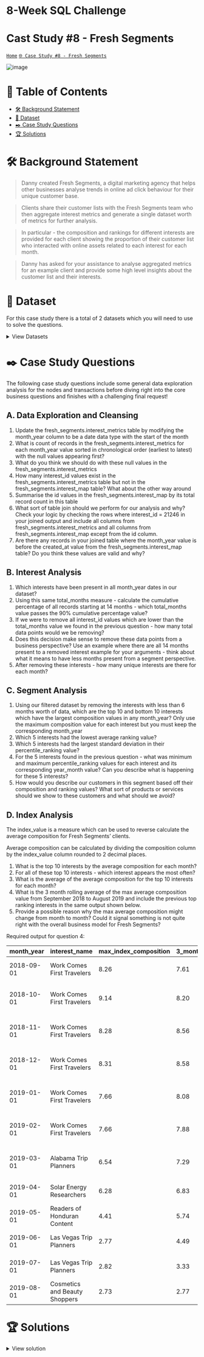# 8-Week SQL Challenge 
# Cast Study #8 - Fresh Segments

[```Home```](https://github.com/adunoluwa1/SQL-8-Weeks-Challenge) [```🌐 Case Study #8 - Fresh Segments```](https://8weeksqlchallenge.com/case-study-8/)

![image](https://user-images.githubusercontent.com/99233674/200472997-a638419c-c5ac-40a4-b1d3-31fed5d1f702.png)

# 📕 Table of Contents
- [🛠️ Background Statement](https://github.com/adunoluwa1/SQL-8-Weeks-Challenge/tree/main/Week_5#%EF%B8%8F-background-statement)
- [📂 Dataset](https://github.com/adunoluwa1/SQL-8-Weeks-Challenge/tree/main/Week_5#-dataset)
- [✒️ Case Study Questions](https://github.com/adunoluwa1/SQL-8-Weeks-Challenge/tree/main/Week_5#%EF%B8%8F-case-study-questions)
- [🏆 Solutions](https://github.com/adunoluwa1/SQL-8-Weeks-Challenge/tree/main/Week_5#-solutions)

# 🛠️ Background Statement
> Danny created Fresh Segments, a digital marketing agency that helps other businesses analyse trends in online ad click behaviour for their unique customer base.

> Clients share their customer lists with the Fresh Segments team who then aggregate interest metrics and generate a single dataset worth of metrics for further analysis.

> In particular - the composition and rankings for different interests are provided for each client showing the proportion of their customer list who interacted with online assets related to each interest for each month.

> Danny has asked for your assistance to analyse aggregated metrics for an example client and provide some high level insights about the customer list and their interests.


# 📂 Dataset
For this case study there is a total of 2 datasets which you will need to use to solve the questions.

<details><summary>View Datasets</summary>
  <p>

- Interest Metrics
    
  This table contains information about aggregated interest metrics for a specific major client of Fresh Segments which makes up a large proportion of their customer base.

  Each record in this table represents the performance of a specific interest_id based on the client’s customer base interest measured through clicks and interactions with specific targeted advertising content. 
  
  <details><summary>View table</summary>
    <p>
  
    |_month |	_year   |	month_year  |	interest_id |	composition| index_value |	ranking |	percentile_ranking  |
    |-------|-----------|---------------|---------------|--------------|-------------|----------|-----------------------|
    |7      |	2018    |	07-2018     |	32486   	| 11.89        |	6.19     |	1       |	99.86               |
    |7      |	2018    |	07-2018     |	6106    	| 9.93         |	5.31     |	2       |	99.73               |
    |7      |	2018    |	07-2018     |	18923   	| 10.85        |	5.29     |	3       |	99.59               |
    |7      |	2018    |	07-2018     |	6344    	| 10.32        |	5.1      |	4       |	99.45               |
    |7      |	2018    |	07-2018     |	100 	    | 10.77        |	5.04     |	5       |	99.31               |
    |7      |	2018    |	07-2018     |	69  	    | 10.82        |	5.03     |	6       |	99.18               |
    |7      |	2018    |	07-2018     |	79  	    | 11.21        |	4.97     |	7       |	99.04               |
    |7      |	2018    |	07-2018     |	6111    	| 10.71        |	4.83     |	8       |	98.9                |
    |7      |	2018    |	07-2018     |	6214    	| 9.71         |	4.83     |	8       |	98.9                |
    |7      |	2018    |	07-2018     |	19422   	| 10.11        |	4.81     |	10      |	98.63               |

      
    </p>
  </details>

  > For example - let’s interpret the first row of the interest_metrics table together:

    |_month	|_year | month_year| interest_id| composition |	index_value | ranking |	percentile_ranking |
    |-------|------|-----------|------------|-------------|-------------|---------|--------------------|
    |7	    |2018  | 07-2018   | 32486      | 11.89       |	6.19        |	1     |	99.86              |
  
  > In July 2018, the composition metric is 11.89, meaning that 11.89% of the client’s customer list interacted with the interest interest_id = 32486 - we can link interest_id to a separate mapping table to find the segment name called “Vacation Rental Accommodation Researchers”

  > The index_value is 6.19, means that the composition value is 6.19x the average composition value for all Fresh Segments clients’ customer for this particular interest in the month of July 2018.

  > The ranking and percentage_ranking relates to the order of index_value records in each month year.
    
- Interest Map
    
  This mapping table links the interest_id with their relevant interest information. You will need to join this table onto the previous interest_details table to obtain the interest_name as well as any details about the summary information.
  
  <details><summary>View table</summary>
    <p>
  
    |id |	interest_name	            |   interest_summary	                                                               |created_at           |	last_modified       |
    |---|-------------------------------|--------------------------------------------------------------------------------------|---------------------|----------------------|
    |1  |	Fitness Enthusiasts         |	Consumers using fitness tracking apps and websites.	                               | 2016-05-26 14:57:59 |	2018-05-23 11:30:12 |
    |2  |	Gamers	                    |   Consumers researching game reviews and cheat codes.                                | 2016-05-26 14:57:59 |	2018-05-23 11:30:12 |
    |3  |	Car Enthusiasts	            |   Readers of automotive news and car reviews.	                                       | 2016-05-26 14:57:59 |	2018-05-23 11:30:12 |
    |4  |	Luxury Retail Researchers   |	Consumers researching luxury product reviews and gift ideas.                       | 2016-05-26 14:57:59 |	2018-05-23 11:30:12 |
    |5  |	Brides & Wedding Planners   |	People researching wedding ideas and vendors.	                                   | 2016-05-26 14:57:59 |	2018-05-23 11:30:12 |
    |6  |	Vacation Planners	        |   Consumers reading reviews of vacation destinations and accommodations.             | 2016-05-26 14:57:59 |	2018-05-23 11:30:13 |
    |7  |	Motorcycle Enthusiasts	    |   Readers of motorcycle news and reviews.	                                           | 2016-05-26 14:57:59 |	2018-05-23 11:30:13 |
    |8  |	Business News Readers       |	Readers of online business news content.	                                       | 2016-05-26 14:57:59 |	2018-05-23 11:30:12 |
    |12 |	Thrift Store Shoppers       |	Consumers shopping online for clothing at thrift stores and researching locations. | 2016-05-26 14:57:59 |	2018-03-16 13:14:00 |
    |13 |	Advertising Professionals   |	People who read advertising industry news.	                                       | 2016-05-26 14:57:59 |	2018-05-23 11:30:12 |
     
    </p>
  </details>
  </p>
</details>
  
  
# ✒️ Case Study Questions
The following case study questions include some general data exploration analysis for the nodes and transactions before diving right into the core business questions and finishes with a challenging final request!

## A. Data Exploration and Cleansing
   
   1. Update the fresh_segments.interest_metrics table by modifying the month_year column to be a date data type with the start of the month
   2. What is count of records in the fresh_segments.interest_metrics for each month_year value sorted in chronological order (earliest to latest) with the null values appearing first?
   3. What do you think we should do with these null values in the fresh_segments.interest_metrics
   4. How many interest_id values exist in the fresh_segments.interest_metrics table but not in the fresh_segments.interest_map table? What about the other way around
   5. Summarise the id values in the fresh_segments.interest_map by its total record count in this table
   6. What sort of table join should we perform for our analysis and why? Check your logic by checking the rows where interest_id = 21246 in your joined output and include all columns from fresh_segments.interest_metrics and all columns from fresh_segments.interest_map except from the id column.
   7. Are there any records in your joined table where the month_year value is before the created_at value from the fresh_segments.interest_map table? Do you think these values are valid and why?

## B. Interest Analysis

   1. Which interests have been present in all month_year dates in our dataset?
   2. Using this same total_months measure - calculate the cumulative percentage of all records starting at 14 months - which total_months value passes the 90% cumulative percentage value?
   3. If we were to remove all interest_id values which are lower than the total_months value we found in the previous question - how many total data points would we be removing?
   4. Does this decision make sense to remove these data points from a business perspective? Use an example where there are all 14 months present to a removed interest example for your arguments - think about what it means to have less months present from a segment perspective.
   5. After removing these interests - how many unique interests are there for each month?
   
## C. Segment Analysis
   
   1. Using our filtered dataset by removing the interests with less than 6 months worth of data, which are the top 10 and bottom 10 interests which have the largest composition values in any month_year? Only use the maximum composition value for each interest but you must keep the corresponding month_year
   2. Which 5 interests had the lowest average ranking value?
   3. Which 5 interests had the largest standard deviation in their percentile_ranking value?
   4. For the 5 interests found in the previous question - what was minimum and maximum percentile_ranking values for each interest and its corresponding year_month value? Can you describe what is happening for these 5 interests?
   5. How would you describe our customers in this segment based off their composition and ranking values? What sort of products or services should we show to these customers and what should we avoid?

## D. Index Analysis
  The index_value is a measure which can be used to reverse calculate the average composition for Fresh Segments’ clients.
  
  Average composition can be calculated by dividing the composition column by the index_value column rounded to 2 decimal places.
  1. What is the top 10 interests by the average composition for each month?
  2. For all of these top 10 interests - which interest appears the most often?
  3. What is the average of the average composition for the top 10 interests for each month?
  4. What is the 3 month rolling average of the max average composition value from September 2018 to August 2019 and include the previous top ranking interests in the same output shown below.
  5. Provide a possible reason why the max average composition might change from month to month? Could it signal something is not quite right with the overall business model for Fresh Segments?
  
  Required output for question 4:
 
   |month_year |       interest_name                | max_index_composition |3_month_moving_avg |1_month_ago                          |   	2_months_ago                      |
   |-----------|------------------------------------|-----------------------|-------------------|-------------------------------------|--------------------------------------|
   |2018-09-01 |   Work Comes First Travelers       |   8.26                |  7.61             |   Las Vegas Trip Planners: 7.21	   |   Las Vegas Trip Planners: 7.36      |    
   |2018-10-01 |   Work Comes First Travelers       |   9.14                |  8.20             |   Work Comes First Travelers: 8.26  |   Las Vegas Trip Planners: 7.21      |    
   |2018-11-01 |   Work Comes First Travelers       |   8.28                |  8.56             |   Work Comes First Travelers: 9.14  |   Work Comes First Travelers: 8.26   |
   |2018-12-01 |   Work Comes First Travelers       |   8.31                |  8.58             |   Work Comes First Travelers: 8.28  |   Work Comes First Travelers: 9.14   |
   |2019-01-01 |   Work Comes First Travelers       |   7.66                |  8.08             |   Work Comes First Travelers: 8.31  |   Work Comes First Travelers: 8.28   |
   |2019-02-01 |   Work Comes First Travelers       |   7.66                |  7.88             |   Work Comes First Travelers: 7.66  |   Work Comes First Travelers: 8.31   |
   |2019-03-01 |   Alabama Trip Planners            |   6.54                |  7.29             |   Work Comes First Travelers: 7.66  |   Work Comes First Travelers: 7.66   |
   |2019-04-01 |   Solar Energy Researchers         |   6.28                |  6.83             |   Alabama Trip Planners: 6.54       |   Work Comes First Travelers: 7.66   |
   |2019-05-01 |   Readers of Honduran Content      |   4.41                |  5.74             |   Solar Energy Researchers: 6.28    |   Alabama Trip Planners: 6.54        |
   |2019-06-01 |   Las Vegas Trip Planners          |   2.77                |  4.49             |   Readers of Honduran Content: 4.41 |   Solar Energy Researchers: 6.28     |
   |2019-07-01 |   Las Vegas Trip Planners          |   2.82                |  3.33             |   Las Vegas Trip Planners: 2.77     |   Readers of Honduran Content: 4.41  |
   |2019-08-01 |   Cosmetics and Beauty Shoppers    |   2.73                |  2.77             |   Las Vegas Trip Planners: 2.82     |   Las Vegas Trip Planners: 2.77      |


# 🏆 Solutions
  <details><summary>View solution</summary>
  <p>
  
## A. Customer Nodes Exploration
   
   1. How many unique nodes are there on the Data Bank system?
   
```sql
        SELECT COUNT(DISTINCT node_id) AS Nodes
        FROM customer_nodes
```
   2. What is the number of nodes per region?
   
```sql
        -- Using Group By
            SELECT region_name, COUNT(node_id) AS #Nodes
            FROM customer_nodes c
            LEFT JOIN regions r
            ON c.region_id = r.region_id
            GROUP BY region_name
            ORDER BY region_name

        -- Using Window Functions
            SELECT DISTINCT region_name,
                   COUNT(node_id) OVER(PARTITION BY c.region_id) AS #Nodes
            FROM customer_nodes c
            LEFT JOIN regions r
            ON c.region_id = r.region_id
            ORDER BY region_name

        -- Using correlated subqueries
            SELECT region_name, (SELECT COUNT(node_id)
                                 FROM customer_nodes c
                                 WHERE r.region_id = c.region_id) AS #Nodes
            FROM regions r
            ORDER BY region_name
```
   3. How many customers are allocated to each region?
   
```sql
        -- Using Group By
            SELECT region_name, COUNT(DISTINCT customer_id) AS #Customers
            FROM customer_nodes c
            LEFT JOIN regions r
            ON c.region_id =r.region_id
            GROUP BY region_name
            ORDER BY region_name
        
        -- Using Window functions
            SELECT DISTINCT region_name, LAST_VALUE(#Customers) OVER(PARTITION BY region_name ORDER BY region_name) AS ##Customers
            FROM
                (SELECT DISTINCT r.region_name, customer_id, DENSE_RANK() OVER(PARTITION BY region_name ORDER BY customer_id) AS #Customers
                FROM customer_nodes c
                LEFT JOIN regions r
                ON c.region_id = r.region_id) sq

        -- Using Correlated subqueries
            SELECT region_name, (SELECT COUNT(DISTINCT customer_id)
                                 FROM customer_nodes c
                                 WHERE r.region_id = c.region_id) AS #Customers
            FROM regions r
```
   4. How many days on average are customers reallocated to a different node?
   
```sql
        -- Using Window functions    
            SELECT AVG(DATEDIFF(D, #prev_date, #start_date)) [Avg Reallocation Time (days)]
            FROM 
                (SELECT customer_id, node_id, #start_date,
                        LAG(#start_date) OVER(PARTITION BY customer_id ORDER BY #start_date) #prev_date
                FROM
                    (SELECT DISTINCT customer_id, node_id, 
                            FIRST_VALUE(start_date) OVER(PARTITION BY customer_id, node_id ORDER BY customer_id, node_id, start_date) #start_date
                    FROM customer_nodes) s) q
            WHERE #prev_date IS NOT NULL

        -- Using correlated subqueries
            -- One method
                SELECT AVG(DATEDIFF(D,prev_date,start_date)) [Avg Reallocation Time (days)]
                FROM
                    (SELECT *,
                    LAG(start_date) OVER(PARTITION BY customer_id ORDER BY start_date) AS prev_date
                    FROM
                        (SELECT DISTINCT customer_id, node_id,
                                (SELECT MIN(start_date)
                                FROM customer_nodes c1
                                WHERE c.customer_id = c1.customer_id
                                AND c.node_id = c1.node_id) AS start_date
                        FROM customer_nodes c) s)q
                WHERE prev_date IS NOT NULL

            -- Another method
                SELECT AVG(DATEDIFF(D,prev_date,start_date)) [Avg Reallocation Time (days)]
                FROM
                    (SELECT customer_id, node_id, start_date, prev_date
                    FROM
                        (SELECT DISTINCT customer_id, node_id, start_date, LAG(start_date) OVER(PARTITION BY customer_id ORDER BY start_date) AS prev_date
                        FROM customer_nodes c
                        WHERE start_date = (SELECT MIN(start_date)
                                            FROM customer_nodes c1
                                            WHERE c.customer_id = c1.customer_id
                                            AND c.node_id = c1.node_id)) s
                    WHERE prev_date IS NOT NULL) sq
```
   5. What is the median, 80th and 95th percentile for this same reallocation days metric for each region?

```sql
        -- Creating View
                -- CREATE OR ALTER VIEW reallocation_days AS (
                --     SELECT DATEDIFF(D,prev_date,start_date) r_time, region_id
                --     FROM
                --         (SELECT *,
                --         LAG(start_date) OVER(PARTITION BY customer_id ORDER BY start_date) AS prev_date
                --         FROM
                --             (SELECT DISTINCT customer_id, node_id, region_id,
                --                     (SELECT MIN(start_date)
                --                     FROM customer_nodes c1
                --                     WHERE c.customer_id = c1.customer_id
                --                     AND c.node_id = c1.node_id) AS start_date
                --             FROM customer_nodes c) s)q
                --     WHERE prev_date IS NOT NULL
                -- )
            --
        -- Median
            SELECT r_time AS Median
            FROM
                (SELECT *, ROW_NUMBER() OVER(ORDER BY r_time) AS Rank
                FROM reallocation_days) sq2
            WHERE rank = (SELECT (COUNT(*) + 1)/2 FROM reallocation_days)

        -- 80th Percentile
            SELECT r_time AS [80th Percentile]
            FROM
                (SELECT *, ROW_NUMBER() OVER(ORDER BY r_time) AS Rank
                FROM reallocation_days) sq2
            WHERE rank = (SELECT CAST((COUNT(*) * 0.8 + 1 ) AS INT) FROM reallocation_days)

        -- 95th Percentile
            SELECT r_time AS [80th Percentile]
            FROM
                (SELECT *, ROW_NUMBER() OVER(ORDER BY r_time) AS Rank
                FROM reallocation_days) sq2
            WHERE rank = (SELECT CAST((COUNT(*) * 0.95) + 1 AS INT) FROM reallocation_days)
        
        --Using Percentile_cont()
        SELECT  DISTINCT region_id,
                CONVERT(DEC(10,2), PERCENTILE_CONT(.5) WITHIN GROUP (ORDER BY r_time) OVER(PARTITION BY region_id)) AS [80th Percentile],
                CONVERT(DEC(10,2), PERCENTILE_CONT(.8) WITHIN GROUP (ORDER BY r_time) OVER(PARTITION BY region_id)) AS [80th Percentile],
                CONVERT(DEC(10,2), PERCENTILE_CONT(.95) WITHIN GROUP(ORDER BY r_time) OVER(PARTITION BY region_id)) AS [95th Percentile]
        FROM reallocation_days
```

## B. Customer Transactions

   1. What is the unique count and total amount for each transaction type?
   
```sql
        -- Using Group By
            SELECT txn_type, COUNT(customer_id) #transactions, SUM(txn_amount) #total_amount
            FROM customer_transactions
            GROUP BY txn_type
            ORDER BY txn_type

        -- Using correlated subquery
            SELECT DISTINCT txn_type, 
                   (SELECT COUNT(*) FROM customer_transactions c1 WHERE c.txn_type = c1.txn_type) #transactions,
                   (SELECT SUM(txn_amount) FROM customer_transactions c2 WHERE c.txn_type = c2.txn_type) #total_amount
            FROM customer_transactions c
            ORDER BY txn_type
        
        -- Using Window functions
            SELECT DISTINCT txn_type,
                   COUNT(customer_id) OVER(PARTITION BY  txn_type) #transactions,
                   SUM(txn_amount) OVER(PARTITION BY txn_type) #total_amount
            FROM customer_transactions
            ORDER BY txn_type
```
   2. What is the average total historical deposit counts and amounts for all customers?
   
```sql
        -- Using Group By
            SELECT AVG(#tot_deposit_amount) Avg_deposit, AVG(#deposits) Num_deposits
            FROM    
                (SELECT customer_id, txn_type, SUM(txn_amount) #tot_deposit_amount, COUNT(*) #deposits 
                FROM customer_transactions
                WHERE txn_type = 'deposit'
                GROUP BY customer_id, txn_type) sq
        -- Using Window Functions
            SELECT AVG(Total_deposit) Avg_deposit, AVG(#deposits) Num_deposits
            FROM
                (SELECT DISTINCT customer_id, 
                       SUM(txn_amount) OVER(PARTITION BY customer_id) AS Total_deposit,
                       COUNT(txn_amount) OVER(PARTITION BY customer_id) AS #deposits
                FROM customer_transactions
                WHERE txn_type = 'deposit') sq
```
   3. For each month - how many Data Bank customers make more than 1 deposit and either 1 purchase or 1 withdrawal in a single month?
   
```sql
        SELECT Month, COUNT(DISTINCT customer_id) AS #customers
        FROM 
            (SELECT customer_id, DATEPART(mm,txn_date) M, DATENAME(mm,txn_date) Month,
                (SELECT COUNT(txn_type) FROM customer_transactions ct WHERE txn_type = 'deposit' AND c.customer_id = ct.customer_id ) #deposit,
                (SELECT COUNT(txn_type) FROM customer_transactions ct WHERE txn_type = 'withdrawal' AND c.customer_id = ct.customer_id) #withdrawal,
                (SELECT COUNT(txn_type) FROM customer_transactions ct WHERE txn_type = 'purchase' AND c.customer_id = ct.customer_id ) #purchase
            FROM customer_transactions c) sq
        WHERE #deposit > 1 AND (#purchase = 1 OR #withdrawal = 1)
        GROUP BY Month;
```
   4. What is the closing balance for each customer at the end of the month?
   
```sql
        -- Using Correlated subqueries
            WITH sq AS
                (SELECT DISTINCT customer_id, DATEPART(MM,txn_date) M, DATENAME(MM,txn_date) AS Month,
                        (SELECT SUM(txn_amount) FROM customer_transactions c1 WHERE txn_type = 'deposit' 
                            AND c.customer_id = c1.customer_id AND DATENAME(MM,c.txn_date) = DATENAME(MM,c1.txn_date)) #deposits,
                        (SELECT SUM(txn_amount) FROM customer_transactions c2 WHERE txn_type = 'withdrawal' 
                            AND c.customer_id = c2.customer_id AND DATENAME(MM,c.txn_date) = DATENAME(MM,c2.txn_date)) #withdrawal,
                        (SELECT SUM(txn_amount) FROM customer_transactions c3 WHERE txn_type = 'purchase' 
                            AND c.customer_id = c3.customer_id AND DATENAME(MM,c.txn_date) = DATENAME(MM,c3.txn_date)) #purchase
                FROM customer_transactions c) 
            --
            SELECT *
            FROM
                (SELECT customer_id, [Month], (ISNULL(#deposits,0) - (ISNULL(#withdrawal,0) + ISNULL(#purchase,0))) AS balance
                FROM sq) q
            WHERE balance IS NOT NULL;

        -- Using Joins
            WITH CTE AS
                (SELECT DISTINCT c.customer_id, DATEPART(MM,txn_date) M, DATENAME(MM,txn_date) Months, 
                    ISNULL(deposit,0) Deposit, ISNULL(withdrawal,0) Withdrawal, ISNULL(purchases,0) Purchases
                FROM customer_transactions c
                LEFT JOIN  (SELECT customer_id, DATEPART(MM,txn_date) M, SUM(txn_amount) deposit
                            FROM customer_transactions
                            WHERE txn_type = 'deposit'
                            GROUP BY customer_id, DATEPART(MM,txn_date)) c1
                ON c.customer_id = c1.customer_id AND DATEPART(MM,c.txn_date) = c1.M
                LEFT JOIN  (SELECT customer_id, DATEPART(MM,txn_date) M, SUM(txn_amount) withdrawal
                            FROM customer_transactions
                            WHERE txn_type = 'withdrawal'
                            GROUP BY customer_id, DATEPART(MM,txn_date)) c2
                ON c.customer_id = c2.customer_id AND DATEPART(MM,c.txn_date) = c2.M
                LEFT JOIN  (SELECT customer_id, DATEPART(MM,txn_date) M, SUM(txn_amount) purchases
                            FROM customer_transactions
                            WHERE txn_type = 'purchase'
                            GROUP BY customer_id, DATEPART(MM,txn_date)) c3
                ON c.customer_id = c3.customer_id AND DATEPART(MM,c.txn_date) = c3.M)
            -- 
            SELECT *, (Deposit - Withdrawal - Purchases) Balance
            FROM CTE; 
```
   5. What is the percentage of customers who increase their closing balance by more than 5%?
   
## C. Data Allocation Challenge
   
   To test out a few different hypotheses - the Data Bank team wants to run an experiment where different groups of customers would be allocated data using 3 different options:

   - Option 1: data is allocated based off the amount of money at the end of the previous mont
   - Option 2: data is allocated on the average amount of money kept in the account in the previous 30 days
   - Option 3: data is updated real-time
   
   For this multi-part challenge question - you have been requested to generate the following data elements to help the Data Bank team estimate how much data will need to be provisioned for each option:
   - running customer balance column that includes the impact each transaction
   - customer balance at the end of each month
   - minimum, average and maximum values of the running balance for each customer
   
   Using all of the data available - how much data would have been required for each option on a monthly basis?
   
```sql
        CREATE OR ALTER VIEW Extra AS
            WITH Q1 AS
                (SELECT DISTINCT c.customer_id, DATEPART(MM,txn_date) M, DATENAME(MM,txn_date) Months, 
                    ISNULL(deposit,0) Deposit, ISNULL(withdrawal,0) Withdrawal, ISNULL(purchases,0) Purchases
                FROM customer_transactions c
                LEFT JOIN  (SELECT customer_id, DATEPART(MM,txn_date) M, SUM(txn_amount) deposit
                            FROM customer_transactions
                            WHERE txn_type = 'deposit'
                            GROUP BY customer_id, DATEPART(MM,txn_date)) c1
                ON c.customer_id = c1.customer_id AND DATEPART(MM,c.txn_date) = c1.M
                LEFT JOIN  (SELECT customer_id, DATEPART(MM,txn_date) M, SUM(txn_amount) withdrawal
                            FROM customer_transactions
                            WHERE txn_type = 'withdrawal'
                            GROUP BY customer_id, DATEPART(MM,txn_date)) c2
                ON c.customer_id = c2.customer_id AND DATEPART(MM,c.txn_date) = c2.M
                LEFT JOIN  (SELECT customer_id, DATEPART(MM,txn_date) M, SUM(txn_amount) purchases
                            FROM customer_transactions
                            WHERE txn_type = 'purchase'
                            GROUP BY customer_id, DATEPART(MM,txn_date)) c3
                ON c.customer_id = c3.customer_id AND DATEPART(MM,c.txn_date) = c3.M)
            -- 
            SELECT *, MIN(Running_Balance) OVER(PARTITION BY customer_id) AS Min_Running_Balance,
                      MAX(Running_Balance) OVER(PARTITION BY customer_id) AS Max_Running_Balance,
                      AVG(Running_Balance) OVER(PARTITION BY customer_id) AS Avg_Running_Balance
            FROM
                (SELECT *, SUM(Balance) OVER(PARTITION BY customer_id ORDER BY M) AS Running_Balance
                FROM
                    (SELECT *, (Deposit - Withdrawal - Purchases) Balance
                    FROM Q1) Q2) Q3
```
  
  </p>
  </details>

